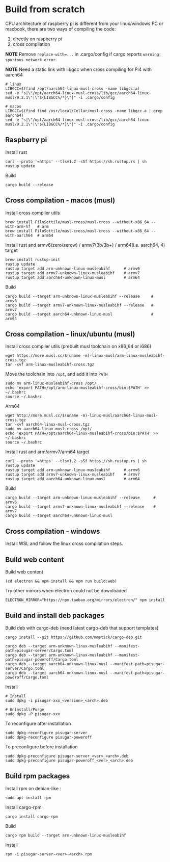 # Build from scratch

CPU architecture of raspberry pi is different from your linux/windows PC or macbook, there are two ways of compiling the code:

1. directly on raspberry pi
2. cross compilation

**NOTE** Remove `replace-with=...` in .cargo/config if cargo reports `warning: spurious network error`.

**NOTE** Need a static link with libgcc when cross compiling for Pi4 with aarch64

    # linux
    LIBGCC=$(find /opt/aarch64-linux-musl-cross -name libgcc.a)
    sed -e "s|\"/opt/aarch64-linux-musl-cross/lib/gcc/aarch64-linux-musl/9.2.1\"|\"${LIBGCC%/*}\"|" -i .cargo/config

    # macos
    LIBGCC=$(find find /usr/local/Cellar/musl-cross -name libgcc.a | grep aarch64)
    sed -e "s|\"/opt/aarch64-linux-musl-cross/lib/gcc/aarch64-linux-musl/9.2.1\"|\"${LIBGCC%/*}\"|" -i .cargo/config

## Raspberry pi

Install rust

    curl --proto '=https' --tlsv1.2 -sSf https://sh.rustup.rs | sh
    rustup update

Build

    cargo build --release

## Cross compilation - macos (musl)

Install cross compiler utils

    brew install FiloSottile/musl-cross/musl-cross --without-x86_64 --with-arm-hf   # arm
    brew install FiloSottile/musl-cross/musl-cross --without-x86_64 --with-aarch64  # arm64

Install rust and armv6(zero/zerow) / armv7(3b/3b+) / arm64(i.e. aarch64, 4) target

    brew install rustup-init
    rustup update
    rustup target add arm-unknown-linux-musleabihf      # armv6
    rustup target add armv7-unknown-linux-musleabihf    # armv7
    rustup target add aarch64-unknown-linux-musl        # arm64

Build

    cargo build --target arm-unknown-linux-musleabihf --release     # armv6
    cargo build --target armv7-unknown-linux-musleabihf --release   # armv7
    cargo build --target aarch64-unknown-linux-musl                 # arm64

## Cross compilation - linux/ubuntu (musl)

Install cross compiler utils (prebuilt musl toolchain on x86_64 or i686)

    wget https://more.musl.cc/$(uname -m)-linux-musl/arm-linux-musleabihf-cross.tgz
    tar -xvf arm-linux-musleabihf-cross.tgz

Move the toolchain into `/opt`, and add it into `PATH`

    sudo mv arm-linux-musleabihf-cross /opt/
    echo 'export PATH=/opt/arm-linux-musleabihf-cross/bin:$PATH' >> ~/.bashrc
    source ~/.bashrc

Arm64

    wget http://more.musl.cc/$(uname -m)-linux-musl/aarch64-linux-musl-cross.tgz
    tar -xvf aarch64-linux-musl-cross.tgz
    sudo mv aarch64-linux-musl-cross /opt/
    echo 'export PATH=/opt/aarch64-linux-musleabihf-cross/bin:$PATH' >> ~/.bashrc
    source ~/.bashrc

Install rust and arm/armv7/arm64 target

    curl --proto '=https' --tlsv1.2 -sSf https://sh.rustup.rs | sh
    rustup update
    rustup target add arm-unknown-linux-musleabihf      # armv6
    rustup target add armv7-unknown-linux-musleabihf    # armv7
    rustup target add aarch64-unknown-linux-musl        # arm64

Build

    cargo build --target arm-unknown-linux-musleabihf --release      # armv6
    cargo build --target armv7-unknown-linux-musleabihf --release    # armv7
    cargo build --target aarch64-unknown-linux-musl

## Cross compilation - windows

Install WSL and follow the linux cross compilation steps.

## Build web content

Build web content

    (cd electron && npm install && npm run build:web)

Try other mirrors when electron could not be downloaded

    ELECTRON_MIRROR="https://npm.taobao.org/mirrors/electron/" npm install

## Build and install deb packages

Build deb with cargo-deb (need latest cargo-deb that support templates)

    cargo install --git https://github.com/mmstick/cargo-deb.git

    cargo deb --target arm-unknown-linux-musleabihf --manifest-path=pisugar-server/Cargo.toml
    cargo deb --target arm-unknown-linux-musleabihf --manifest-path=pisugar-poweroff/Cargo.toml
    cargo deb --target aarch64-unknown-linux-musl --manifest-path=pisugar-server/Cargo.toml
    cargo deb --target aarch64-unknown-linux-musl --manifest-path=pisugar-poweroff/Cargo.toml

Install

    # Install
    sudo dpkg -i pisugar-xxx_<version>_<arch>.deb

    # Uninstall/Purge
    sudo dpkg -P pisugar-xxx

To reconfigure after installation

    sudo dpkg-reconfigure pisugar-server
    sudo dpkg-reconfigure pisugar-poweroff

To preconfigure before installation

    sudo dpkg-preconfigure pisugar-server_<ver>_<arch>.deb
    sudo dpkg-preconfigure pisugar-poweroff_<ver>_<arch>.deb

## Build rpm packages

Install rpm on debian-like :

    sudo apt install rpm

Install cargo-rpm

    cargo install cargo-rpm

Build

    cargo rpm build --target arm-unknown-linux-musleabihf

Install

    rpm -i pisugar-server-<ver>-<arch>.rpm